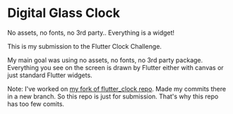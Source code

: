 # Digital Glass Clock

No assets, no fonts, no 3rd party.. Everything is a widget!

This is my submission to the Flutter Clock Challenge. 

My main goal was using no assets, no fonts, no 3rd party package. Everything you see on the screen is drawn by Flutter either with canvas or just standard Flutter widgets.

Note: I've worked on [my fork of flutter_clock repo](https://github.com/saitbnzl/cyber_clock). Made my commits there in a new branch. So this repo is just for submission. That's why this repo has too few comits.
